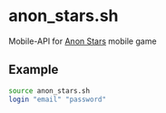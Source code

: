 # anon_stars.sh
Mobile-API for [Anon Stars](https://play.google.com/store/apps/details?id=ml.bananadev.AnonStars) mobile game

## Example
```bash
source anon_stars.sh
login "email" "password"
```

